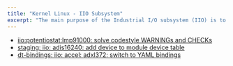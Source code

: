 ```yaml
---
title: "Kernel Linux - IIO Subsystem"
excerpt: "The main purpose of the Industrial I/O subsystem (IIO) is to provide support for devices that in some sense perform either analog-to-digital conversion (ADC) or digital-to-analog conversion (DAC) or both."
---
```


- [iio:potentiostat:lmp91000: solve codestyle WARNINGs and CHECKs ](https://patchwork.kernel.org/patch/10786845/)
- [staging: iio: adis16240: add device to module device table](https://patchwork.kernel.org/patch/10949199/)
- [dt-bindings: iio: accel: adxl372: switch to YAML bindings](https://patchwork.kernel.org/patch/10970713/)

